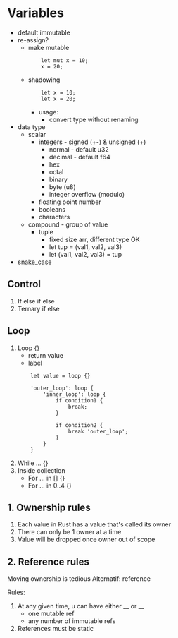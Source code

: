 # Variables
- default immutable
- re-assign?
    - make mutable
        ```
            let mut x = 10;
            x = 20;
        ```
    - shadowing
        ```
            let x = 10;
            let x = 20;
        ```
        - usage:
            - convert type without renaming
- data type
    - scalar
        - integers - signed (+-) & unsigned (+)
            - normal - default u32
            - decimal - default f64
            - hex
            - octal
            - binary
            - byte (u8)
            - integer overflow (modulo)
        - floating point number
        - booleans
        - characters
    - compound - group of value
        - tuple
            - fixed size arr, different type OK
            - let tup = (val1, val2, val3)
            - let (val1, val2, val3) = tup
- snake_case

## Control
1. If else if else
2. Ternary if else

## Loop
1. Loop {}
    - return value
    - label
    ```
        let value = loop {}

        'outer_loop': loop {
            'inner_loop': loop {
                if condition1 {
                    break;
                }

                if condition2 {
                    break 'outer_loop';
                }
            }
        }
    ```
2. While ... {}
3. Inside collection
    - For ... in [] {}
    - For ... in 0..4 {}

## 1. Ownership rules
1. Each value in Rust has a value that's called its owner
2. There can only be 1 owner at a time
3. Value will be dropped once owner out of scope

## 2. Reference rules
Moving ownership is tedious
Alternatif: reference

Rules:
1. At any given time, u can have either __ or __
    - one mutable ref
    - any number of immutable refs
2. References must be static
